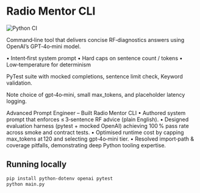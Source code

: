 # Radio Mentor CLI  
![Python CI](https://github.com/<user>/radio_mentor_cli/actions/workflows/python-ci.yml/badge.svg)


Command‑line tool that delivers concise RF‑diagnostics answers
using OpenAI’s GPT‑4o‑mini model.

• Intent‑first system prompt
• Hard caps on sentence count / tokens
• Low‑temperature for determinism

PyTest suite with mocked completions, sentence limit check, Keyword validation.

Note choice of gpt‑4o‑mini, small max_tokens, and placeholder latency logging.

Advanced Prompt Engineer – Built Radio Mentor CLI
• Authored system prompt that enforces ≤ 3‑sentence RF advice (plain English).
• Designed evaluation harness (pytest + mocked OpenAI) achieving 100 % pass rate across smoke and contract tests.
• Optimised runtime cost by capping max_tokens at 120 and selecting gpt‑4o‑mini tier.
• Resolved import‑path & coverage pitfalls, demonstrating deep Python tooling expertise.

## Running locally
```bash
pip install python-dotenv openai pytest
python main.py
